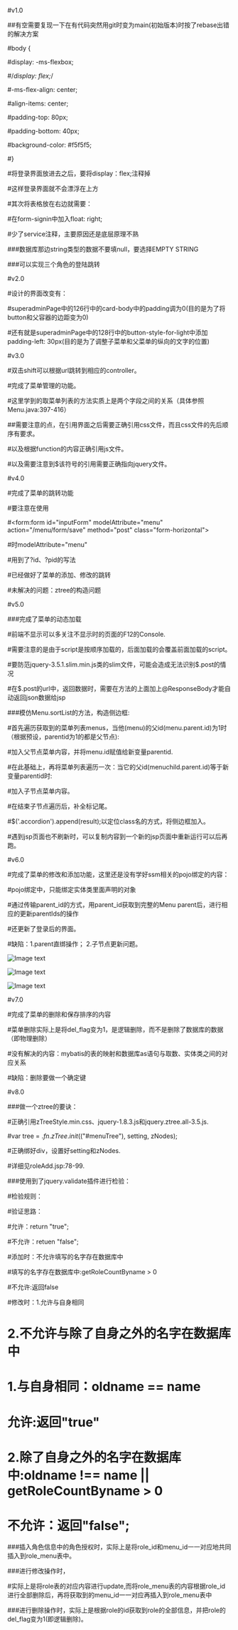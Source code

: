 #v1.0

##有空需要复现一下在有代码突然用git时变为main(初始版本)时按了rebase出错的解决方案

#body {

#display: -ms-flexbox;

#/*display: flex;*/

#-ms-flex-align: center;

#align-items: center;

#padding-top: 80px;

#padding-bottom: 40px;

#background-color: #f5f5f5;

#}

#将登录界面放进去之后，要将display：flex;注释掉

#这样登录界面就不会漂浮在上方

#其次将表格放在右边就需要：

#在form-signin中加入float: right;

#少了service注释，主要原因还是底层原理不熟

###数据库那边string类型的数据不要填null，要选择EMPTY STRING

###可以实现三个角色的登陆跳转

#v2.0

#设计的界面改变有：

#superadminPage中的126行中的card-body中的padding调为0(目的是为了将button和父容器的边距变为0)

#还有就是superadminPage中的128行中的button-style-for-light中添加padding-left: 30px(目的是为了调整子菜单和父菜单的纵向的文字的位置)


#v3.0

#双击shift可以根据url跳转到相应的controller。

#完成了菜单管理的功能。

#这里学到的取菜单列表的方法实质上是两个字段之间的关系（具体参照Menu.java:397-416）

##需要注意的点，在引用界面之后需要正确引用css文件，而且css文件的先后顺序有要求。

#以及根据function的内容正确引用js文件。

#以及需要注意到$该符号的引用需要正确指向jquery文件。


#v4.0

#完成了菜单的跳转功能

#要注意在使用

#<form:form id="inputForm" modelAttribute="menu" action="/menu/form/save" method="post" class="form-horizontal">

#时modelAttribute="menu" 

#用到了?id、?pid的写法

#已经做好了菜单的添加、修改的跳转

#未解决的问题：ztree的构造问题


#v5.0

###完成了菜单的动态加载

#前端不显示可以多关注不显示时的页面的F12的Console.

#需要注意的是由于script是按顺序加载的，后面加载的会覆盖前面加载的script。

#要防范jquery-3.5.1.slim.min.js类的slim文件，可能会造成无法识别$.post的情况

#在$.post的url中，返回数据时，需要在方法的上面加上@ResponseBody才能自动返回json数据给jsp

###模仿Menu.sortList的方法，构造侧边框:

#首先遍历获取到的菜单列表menus，当他(menu)的父id(menu.parent.id)为1时（根据预设，parentid为1的都是父节点):

#加入父节点菜单内容，并将menu.id赋值给新变量parentid.

#在此基础上，再将菜单列表遍历一次：当它的父id(menuchild.parent.id)等于新变量parentid时:

#加入子节点菜单内容。

#在结束子节点遍历后，补全标记尾。

#$('.accordion').append(result);以定位class名的方式，将侧边框加入。

#遇到jsp页面也不刷新时，可以复制内容到一个新的jsp页面中重新运行可以后再跑。


#v6.0

#完成了菜单的修改和添加功能，这里还是没有学好ssm相关的pojo绑定的内容：

#pojo绑定中，只能绑定实体类里面声明的对象

#通过传输parent_id的方式，用parent_id获取到完整的Menu parent后，进行相应的更新parentIds的操作

#还更新了登录后的界面。

#缺陷：1.parent直绑操作； 2.子节点更新问题。 

![Image text](https://github.com/jack-gy-h/Graduation_design_management_system/blob/v6.0/src/main/webapp/static/noteimage/v6.0%20notpicture1.png)

![Image text](https://github.com/jack-gy-h/Graduation_design_management_system/blob/v6.0/src/main/webapp/static/noteimage/v6.0%20notpicture2.png)

![Image text](https://github.com/jack-gy-h/Graduation_design_management_system/blob/v6.0/src/main/webapp/static/noteimage/v6.0%20notpicture3.png)

#v7.0

#完成了菜单的删除和保存排序的内容

#菜单删除实际上是将del_flag变为1，是逻辑删除，而不是删除了数据库的数据（即物理删除）

#没有解决的内容：mybatis的表的映射和数据库as语句与取数、实体类之间的对应关系

#缺陷：删除要做一个确定键

#v8.0

###做一个ztree的要诀：

#正确引用zTreeStyle.min.css、jquery-1.8.3.js和jquery.ztree.all-3.5.js.

#var tree = $.fn.zTree.init($("#menuTree"), setting, zNodes);

#正确绑好div，设置好setting和zNodes.

#详细见roleAdd.jsp:78-99.

###使用到了jquery.validate插件进行检验：

#检验规则：

#验证思路：

#允许：return "true";

#不允许：retuen "false";
 
#添加时：不允许填写的名字存在数据库中

#填写的名字存在数据库中:getRoleCountByname > 0

#不允许:返回false
 
#修改时：1.允许与自身相同

#        2.不允许与除了自身之外的名字在数据库中

#     1.与自身相同：oldname == name

#     允许:返回"true"
 
#     2.除了自身之外的名字在数据库中:oldname !== name || getRoleCountByname > 0

#     不允许：返回"false";


###插入角色信息中的角色授权时，实际上是将role_id和menu_id一一对应地共同插入到role_menu表中。

###进行修改操作时，

#实际上是将role表的对应内容进行update,而将role_menu表的内容根据role_id进行全部删除后，再将获取到的menu_id一一对应再插入到role_menu表中

###进行删除操作时，实际上是根据role的id获取到role的全部信息，并把role的del_flag变为1(即逻辑删除)。











